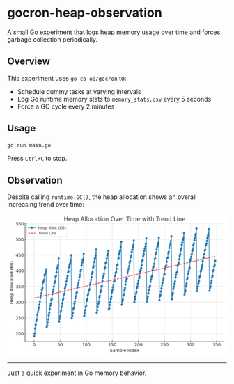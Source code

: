 # gocron-heap-observation

A small Go experiment that logs heap memory usage over time and forces garbage collection periodically.

## Overview
This experiment uses `go-co-op/gocron` to:
- Schedule dummy tasks at varying intervals
- Log Go runtime memory stats to `memory_stats.csv` every 5 seconds
- Force a GC cycle every 2 minutes

## Usage
```bash
go run main.go
```
Press `Ctrl+C` to stop.

## Observation
Despite calling `runtime.GC()`, the heap allocation shows an overall increasing trend over time:

![Memory Trend](image.png)

---
Just a quick experiment in Go memory behavior.
